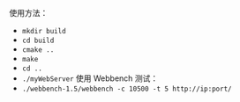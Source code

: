 使用方法：
* `mkdir build`
* `cd build`
* `cmake ..`
* `make`
* `cd ..`
* `./myWebServer`
使用 Webbench 测试：
* `./webbench-1.5/webbench -c 10500 -t 5 http://ip:port/`